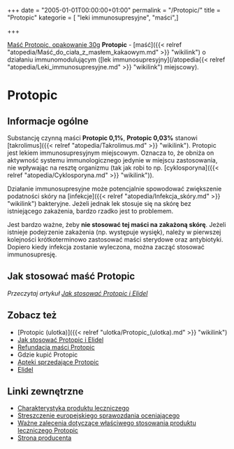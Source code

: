 +++
date = "2005-01-01T00:00:00+01:00"
permalink = "/Protopic/"
title = "Protopic"
kategorie = [ "leki immunosupresyjne", "maści",]

+++

[Maść Protopic, opakowanie 30g](/Image:Protopic.jpg "wikilink") **Protopic** - [maść]({{< relref "atopedia/Maść_do_ciała_z_masłem_kakaowym.md" >}} "wikilink") o działaniu immunomodulującym ([lek immunosupresyjny](/atopedia{{< relref "atopedia/Leki_immunosupresyjne.md" >}} "wikilink") miejscowy).

Protopic
========

Informacje ogólne
-----------------

Substancję czynną maści **Protopic 0,1%**, **Protopic 0,03%** stanowi [takrolimus]({{< relref "atopedia/Takrolimus.md" >}} "wikilink"). Protopic jest lekiem immunosupresyjnym miejscowym. Oznacza to, że obniża on aktywność systemu immunologicznego jedynie w miejscu zastosowania, nie wpływając na resztę organizmu (tak jak robi to np. [cyklosporyna]({{< relref "atopedia/Cyklosporyna.md" >}} "wikilink")).

Działanie immunosupresyjne może potencjalnie spowodować zwiększenie podatności skóry na [infekcje]({{< relref "atopedia/Infekcja_skóry.md" >}} "wikilink") bakteryjne. Jeżeli jednak lek stosuje się na skórę bez istniejącego zakażenia, bardzo rzadko jest to problemem.

Jest bardzo ważne, żeby **nie stosować tej maści na zakażoną skórę**. Jeżeli istnieje podejrzenie zakażenia (np. występuje wysięk), należy w pierwszej kolejności krótkoterminowo zastosować maści sterydowe oraz antybiotyki. Dopiero kiedy infekcja zostanie wyleczona, można zacząć stosować immunosupresję.

Jak stosować maść Protopic
--------------------------

*Przeczytaj artykuł [Jak stosować Protopic i Elidel](/atopedia/Jak_stosować_Protopic_i_Elidel "wikilink")*

Zobacz też
----------

-   [Protopic (ulotka)]({{< relref "ulotka/Protopic_(ulotka).md" >}} "wikilink")
-   [Jak stosować Protopic i Elidel](/atopedia/Jak_stosować_Protopic_i_Elidel "wikilink")
-   [Refundacja maści Protopic](/atopedia/Refundacja_maści_Protopic "wikilink")
-   Gdzie kupić Protopic
-   [Apteki sprzedające Protopic](/atopedia/Apteki_sprzedające_Protopic "wikilink")
-   [Elidel](/atopedia/Elidel "wikilink")

Linki zewnętrzne
----------------

-   [Charakterystyka produktu leczniczego](http://www.ema.europa.eu/docs/pl_PL/document_library/EPAR_-_Product_Information/human/000374/WC500046824.pdf)
-   [Streszczenie europejskiego sprawozdania oceniającego](http://www.ema.europa.eu/docs/pl_PL/document_library/EPAR_-_Summary_for_the_public/human/000374/WC500046825.pdf)
-   [Ważne zalecenia dotyczące właściwego stosowania produktu leczniczego Protopic](http://www.urpl.gov.pl/system/article_attachments/attachments/3202/original/120423_DHCP_ver_PL_04May12_Final_approved.pdf?1336739340)
-   [Strona producenta](http://www.astellas.eu/)
